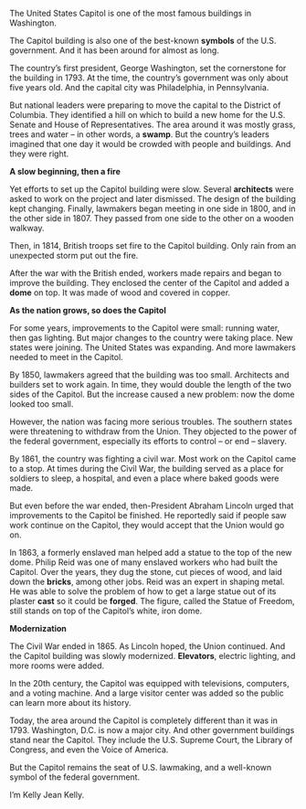 The United States Capitol is one of the most famous buildings in Washington.

The Capitol building is also one of the best-known **symbols** of the U.S. government. And it has been around for almost as long.

The country’s first president, George Washington, set the cornerstone for the building in 1793. At the time, the country’s government was only about five years old. And the capital city was Philadelphia, in Pennsylvania.

But national leaders were preparing to move the capital to the District of Columbia. They identified a hill on which to build a new home for the U.S. Senate and House of Representatives. The area around it was mostly grass, trees and water – in other words, a **swamp**. But the country’s leaders imagined that one day it would be crowded with people and buildings. And they were right.

**A slow beginning, then a fire**

Yet efforts to set up the Capitol building were slow. Several **architects** were asked to work on the project and later dismissed. The design of the building kept changing. Finally, lawmakers began meeting in one side in 1800, and in the other side in 1807. They passed from one side to the other on a wooden walkway.

Then, in 1814, British troops set fire to the Capitol building. Only rain from an unexpected storm put out the fire.

After the war with the British ended, workers made repairs and began to improve the building. They enclosed the center of the Capitol and added a **dome** on top. It was made of wood and covered in copper.

**As the nation grows, so does the Capitol**

For some years, improvements to the Capitol were small: running water, then gas lighting. But major changes to the country were taking place. New states were joining. The United States was expanding. And more lawmakers needed to meet in the Capitol.

By 1850, lawmakers agreed that the building was too small. Architects and builders set to work again. In time, they would double the length of the two sides of the Capitol. But the increase caused a new problem: now the dome looked too small.

However, the nation was facing more serious troubles. The southern states were threatening to withdraw from the Union. They objected to the power of the federal government, especially its efforts to control – or end – slavery.

By 1861, the country was fighting a civil war. Most work on the Capitol came to a stop. At times during the Civil War, the building served as a place for soldiers to sleep, a hospital, and even a place where baked goods were made.

But even before the war ended, then-President Abraham Lincoln urged that improvements to the Capitol be finished. He reportedly said if people saw work continue on the Capitol, they would accept that the Union would go on.

In 1863, a formerly enslaved man helped add a statue to the top of the new dome. Philip Reid was one of many enslaved workers who had built the Capitol. Over the years, they dug the stone, cut pieces of wood, and laid down the **bricks**, among other jobs. Reid was an expert in shaping metal. He was able to solve the problem of how to get a large statue out of its plaster **cast** so it could be **forged**. The figure, called the Statue of Freedom, still stands on top of the Capitol’s white, iron dome.

**Modernization**

The Civil War ended in 1865. As Lincoln hoped, the Union continued. And the Capitol building was slowly modernized. **Elevators**, electric lighting, and more rooms were added.

In the 20th century, the Capitol was equipped with televisions, computers, and a voting machine. And a large visitor center was added so the public can learn more about its history.

Today, the area around the Capitol is completely different than it was in 1793. Washington, D.C. is now a major city. And other government buildings stand near the Capitol. They include the U.S. Supreme Court, the Library of Congress, and even the Voice of America.

But the Capitol remains the seat of U.S. lawmaking, and a well-known symbol of the federal government.

I’m Kelly Jean Kelly.